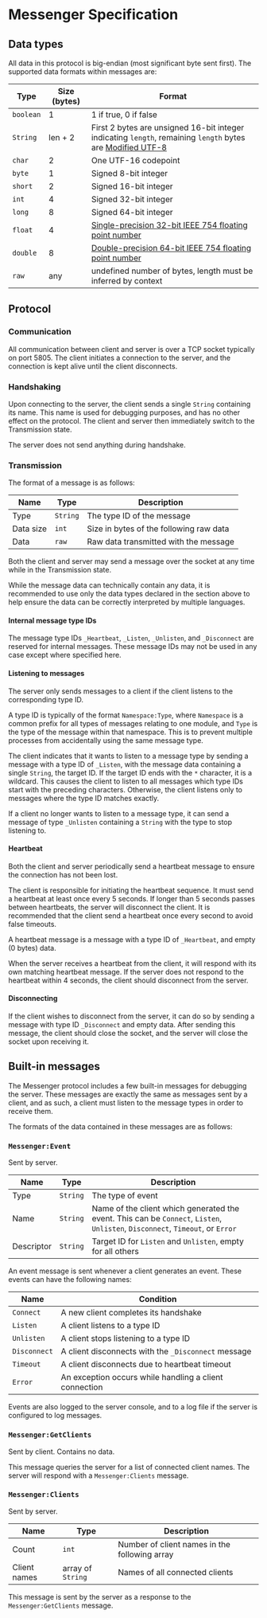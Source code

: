 # Messenger Specification

## Data types

All data in this protocol is big-endian (most significant byte sent first). The supported data formats within messages are:

| Type      | Size (bytes) | Format |
| --------- | ------------ | ------ |
| `boolean` | 1            | 1 if true, 0 if false |
| `String`  | len + 2      | First 2 bytes are unsigned 16-bit integer indicating `length`, remaining `length` bytes are [Modified UTF-8](https://docs.oracle.com/javase/6/docs/api/java/io/DataInput.html#modified-utf-8) |
| `char`    | 2            | One UTF-16 codepoint |
| `byte`    | 1            | Signed 8-bit integer |
| `short`   | 2            | Signed 16-bit integer |
| `int`     | 4            | Signed 32-bit integer |
| `long`    | 8            | Signed 64-bit integer |
| `float`   | 4            | [Single-precision 32-bit IEEE 754 floating point number](http://en.wikipedia.org/wiki/Single-precision_floating-point_format) |
| `double`  | 8            | [Double-precision 64-bit IEEE 754 floating point number](http://en.wikipedia.org/wiki/Double-precision_floating-point_format) |
| `raw`     | any          | undefined number of bytes, length must be inferred by context |

## Protocol

### Communication

All communication between client and server is over a TCP socket typically on port 5805. The client initiates a connection to the server, and the connection is kept alive until the client disconnects.

### Handshaking

Upon connecting to the server, the client sends a single `String` containing its name. This name is used for debugging purposes, and has no other effect on the protocol. The client and server then immediately switch to the Transmission state.

The server does not send anything during handshake.

### Transmission

The format of a message is as follows:

| Name      | Type     | Description                             |
| --------- | -------- | --------------------------------------- |
| Type      | `String` | The type ID of the message              |
| Data size | `int`    | Size in bytes of the following raw data |
| Data      | `raw`    | Raw data transmitted with the message   |

Both the client and server may send a message over the socket at any time while in the Transmission state.

While the message data can technically contain any data, it is recommended to use only the data types declared in the section above to help ensure the data can be correctly interpreted by multiple languages.

#### Internal message type IDs

The message type IDs `_Heartbeat`, `_Listen`, `_Unlisten`, and `_Disconnect` are reserved for internal messages. These message IDs may not be used in any case except where specified here.

#### Listening to messages

The server only sends messages to a client if the client listens to the corresponding type ID.

A type ID is typically of the format `Namespace:Type`, where `Namespace` is a common prefix for all types of messages relating to one module, and `Type` is the type of the message within that namespace. This is to prevent multiple processes from accidentally using the same message type.

The client indicates that it wants to listen to a message type by sending a message with a type ID of `_Listen`, with the message data containing a single `String`, the target ID. If the target ID ends with the `*` character, it is a wildcard. This causes the client to listen to all messages which type IDs start with the preceding characters. Otherwise, the client listens only to messages where the type ID matches exactly.

If a client no longer wants to listen to a message type, it can send a message of type `_Unlisten` containing a `String` with the type to stop listening to.

#### Heartbeat

Both the client and server periodically send a heartbeat message to ensure the connection has not been lost.

The client is responsible for initiating the heartbeat sequence. It must send a heartbeat at least once every 5 seconds. If longer than 5 seconds passes between heartbeats, the server will disconnect the client. It is recommended that the client send a heartbeat once every second to avoid false timeouts.

A heartbeat message is a message with a type ID of `_Heartbeat`, and empty (0 bytes) data.

When the server receives a heartbeat from the client, it will respond with its own matching heartbeat message. If the server does not respond to the heartbeat within 4 seconds, the client should disconnect from the server.

#### Disconnecting

If the client wishes to disconnect from the server, it can do so by sending a message with type ID `_Disconnect` and empty data. After sending this message, the client should close the socket, and the server will close the socket upon receiving it.

## Built-in messages

The Messenger protocol includes a few built-in messages for debugging the server. These messages are exactly the same as messages sent by a client, and as such, a client must listen to the message types in order to receive them.

The formats of the data contained in these messages are as follows:

### `Messenger:Event`
Sent by server.

| Name       | Type     | Description |
| ---------- | -------- | ----------- |
| Type       | `String` | The type of event |
| Name       | `String` | Name of the client which generated the event. This can be `Connect`, `Listen`, `Unlisten`, `Disconnect`, `Timeout`, or `Error` |
| Descriptor | `String` | Target ID for `Listen` and `Unlisten`, empty for all others |

An event message is sent whenever a client generates an event. These events can have the following names:

| Name         | Condition                                              |
| ------------ | ------------------------------------------------------ |
| `Connect`    | A new client completes its handshake                   |
| `Listen`     | A client listens to a type ID                          |
| `Unlisten`   | A client stops listening to a type ID                  |
| `Disconnect` | A client disconnects with the `_Disconnect` message    |
| `Timeout`    | A client disconnects due to heartbeat timeout          |
| `Error`      | An exception occurs while handling a client connection |

Events are also logged to the server console, and to a log file if the server is configured to log messages.

### `Messenger:GetClients`
Sent by client. Contains no data.

This message queries the server for a list of connected client names. The server will respond with a `Messenger:Clients` message.

### `Messenger:Clients`
Sent by server.

| Name         | Type              | Description                                   |
| ------------ | ----------------- | --------------------------------------------- |
| Count        | `int`             | Number of client names in the following array |
| Client names | array of `String` | Names of all connected clients                |

This message is sent by the server as a response to the `Messenger:GetClients` message.

